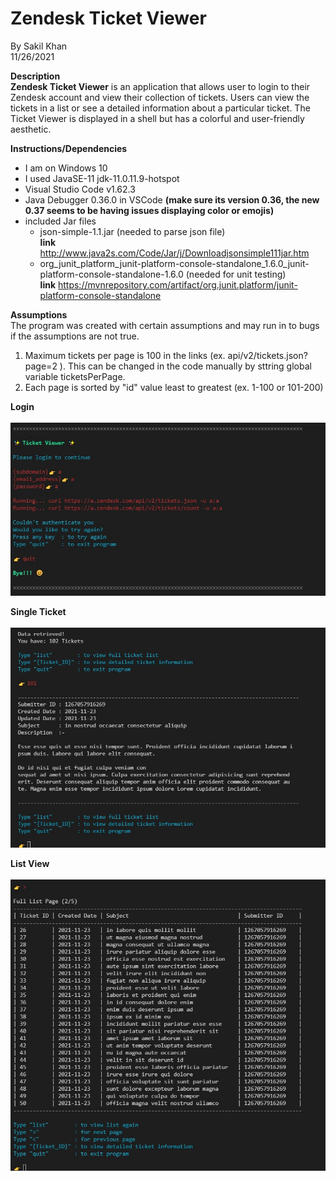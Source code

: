 # Zendesk Ticket Viewer
By Sakil Khan <br />
11/26/2021

**Description** <br />
**Zendesk Ticket Viewer** is an application that allows user to login to their Zendesk account and view their collection of tickets. Users can view the tickets in a list or see a detailed information about a particular ticket. The Ticket Viewer is displayed in a shell but has a colorful and user-friendly aesthetic.

**Instructions/Dependencies** <br />
- I am on Windows 10
- I used JavaSE-11 jdk-11.0.11.9-hotspot
- Visual Studio Code v1.62.3
- Java Debugger 0.36.0 in VSCode **(make sure its version 0.36, the new 0.37 seems to be having issues displaying color or emojis)**
- included Jar files
  - json-simple-1.1.jar (needed to parse json file) <br />
    **link** http://www.java2s.com/Code/Jar/j/Downloadjsonsimple111jar.htm
  - org_junit_platform_junit-platform-console-standalone_1.6.0_junit-platform-console-standalone-1.6.0 (needed for unit testing) <br />
    **link** https://mvnrepository.com/artifact/org.junit.platform/junit-platform-console-standalone

**Assumptions** <br />
The program was created with certain assumptions and may run in to bugs if the assumptions are not true. <br />
1. Maximum tickets per page is 100 in the links (ex. api/v2/tickets.json?page=2 ). This can be changed in the code manually by sttring global variable ticketsPerPage. <br />
2. Each page is sorted by "id" value least to greatest (ex. 1-100 or 101-200) <br />

**Login** <br /> <br />
  <img src="https://github.com/mdsakilkhan/ZendeskCodingChallenge-TicketViewer/blob/main/progress%20images/login_output.jpg" />
  <br />

**Single Ticket** <br /> <br />
  <img src="https://github.com/mdsakilkhan/ZendeskCodingChallenge-TicketViewer/blob/main/progress%20images/single_ticket.jpg" />
  <br />

**List View** <br /> <br />
  <img src="https://github.com/mdsakilkhan/ZendeskCodingChallenge-TicketViewer/blob/main/progress%20images/list_view.jpg" />
  <br />


